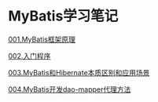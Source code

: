 # MyBatis学习笔记

[001.MyBatis框架原理](docs/001.MyBatis框架原理.md)

[002.入门程序](docs/002.入门程序.md)

[003.MyBatis和Hibernate本质区别和应用场景](docs/003.MyBatis和Hibernate本质区别和应用场景.md)

[004.MyBatis开发dao-mapper代理方法](docs/004.MyBatis开发dao-mapper代理方法.md)
